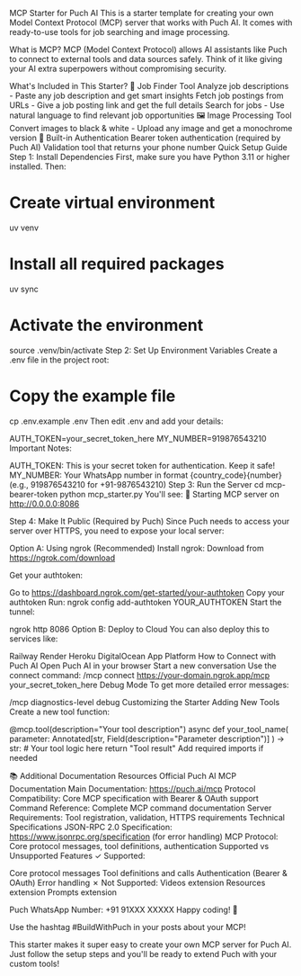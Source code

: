 MCP Starter for Puch AI
This is a starter template for creating your own Model Context Protocol (MCP) server that works with Puch AI. It comes with ready-to-use tools for job searching and image processing.

What is MCP?
MCP (Model Context Protocol) allows AI assistants like Puch to connect to external tools and data sources safely. Think of it like giving your AI extra superpowers without compromising security.

What's Included in This Starter?
🎯 Job Finder Tool
Analyze job descriptions - Paste any job description and get smart insights
Fetch job postings from URLs - Give a job posting link and get the full details
Search for jobs - Use natural language to find relevant job opportunities
🖼️ Image Processing Tool
Convert images to black & white - Upload any image and get a monochrome version
🔐 Built-in Authentication
Bearer token authentication (required by Puch AI)
Validation tool that returns your phone number
Quick Setup Guide
Step 1: Install Dependencies
First, make sure you have Python 3.11 or higher installed. Then:

# Create virtual environment
uv venv

# Install all required packages
uv sync

# Activate the environment
source .venv/bin/activate
Step 2: Set Up Environment Variables
Create a .env file in the project root:

# Copy the example file
cp .env.example .env
Then edit .env and add your details:

AUTH_TOKEN=your_secret_token_here
MY_NUMBER=919876543210
Important Notes:

AUTH_TOKEN: This is your secret token for authentication. Keep it safe!
MY_NUMBER: Your WhatsApp number in format {country_code}{number} (e.g., 919876543210 for +91-9876543210)
Step 3: Run the Server
cd mcp-bearer-token
python mcp_starter.py
You'll see: 🚀 Starting MCP server on http://0.0.0.0:8086

Step 4: Make It Public (Required by Puch)
Since Puch needs to access your server over HTTPS, you need to expose your local server:

Option A: Using ngrok (Recommended)
Install ngrok: Download from https://ngrok.com/download

Get your authtoken:

Go to https://dashboard.ngrok.com/get-started/your-authtoken
Copy your authtoken
Run: ngrok config add-authtoken YOUR_AUTHTOKEN
Start the tunnel:

ngrok http 8086
Option B: Deploy to Cloud
You can also deploy this to services like:

Railway
Render
Heroku
DigitalOcean App Platform
How to Connect with Puch AI
Open Puch AI in your browser
Start a new conversation
Use the connect command:
/mcp connect https://your-domain.ngrok.app/mcp your_secret_token_here
Debug Mode
To get more detailed error messages:

/mcp diagnostics-level debug
Customizing the Starter
Adding New Tools
Create a new tool function:

@mcp.tool(description="Your tool description")
async def your_tool_name(
    parameter: Annotated[str, Field(description="Parameter description")]
) -> str:
    # Your tool logic here
    return "Tool result"
Add required imports if needed

📚 Additional Documentation Resources
Official Puch AI MCP Documentation
Main Documentation: https://puch.ai/mcp
Protocol Compatibility: Core MCP specification with Bearer & OAuth support
Command Reference: Complete MCP command documentation
Server Requirements: Tool registration, validation, HTTPS requirements
Technical Specifications
JSON-RPC 2.0 Specification: https://www.jsonrpc.org/specification (for error handling)
MCP Protocol: Core protocol messages, tool definitions, authentication
Supported vs Unsupported Features
✓ Supported:

Core protocol messages
Tool definitions and calls
Authentication (Bearer & OAuth)
Error handling
✗ Not Supported:
Videos extension
Resources extension
Prompts extension

Puch WhatsApp Number: +91 91XXX XXXXX
Happy coding! 🚀

Use the hashtag #BuildWithPuch in your posts about your MCP!

This starter makes it super easy to create your own MCP server for Puch AI. Just follow the setup steps and you'll be ready to extend Puch with your custom tools!
